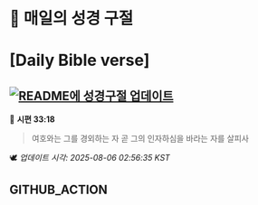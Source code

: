 # 🙏 매일의 성경 구절
# [Daily Bible verse]
## [![README에 성경구절 업데이트](https://github.com/DONGSUKA/first_test/actions/workflows/update-readme-bible.yml/badge.svg)](https://github.com/DONGSUKA/first_test/actions/workflows/update-readme-bible.yml)
<!-- START_BIBLE_VERSE -->
📖 **시편 33:18**
> 여호와는 그를 경외하는 자 곧 그의 인자하심을 바라는 자를 살피사

🕊️ _업데이트 시각: 2025-08-06 02:56:35 KST_
  <!-- END_BIBLE_VERSE -->
## GITHUB_ACTION
